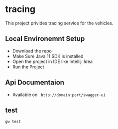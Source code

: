 # tracing

This project privides tracing service for the vehicles.

## Local Environemnt Setup 
- Download the repo
- Make Sure Java 11 SDK is installed
- Open the project in IDE like Intelliji Idea
- Run the Project

## Api Documentaion
- Available on ``` http://domain:port/swagger-ui```

## test
```gw test```

